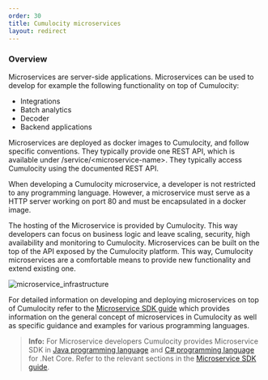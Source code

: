 ```yaml
---
order: 30
title: Cumulocity microservices
layout: redirect
---
```


### Overview

Microservices are server-side applications. Microservices can be used to develop for example the following functionality on top of Cumulocity:

* Integrations
* Batch analytics
* Decoder
* Backend applications 

Microservices are deployed as docker images to Cumulocity, and follow specific conventions. They typically provide one REST API, which is available under /service/&lt;microservice-name&gt;. They typically access Cumulocity using the documented REST API.

When developing a Cumulocity microservice, a developer is not restricted to any programming language. However, a microservice must serve as a HTTP server working on port 80 and must be encapsulated in a docker image.

The hosting of the Microservice is provided by Cumulocity. This way developers can focus on business logic and leave scaling, security, high availability and monitoring to Cumulocity. Microservices can be built on the top of the API exposed by the Cumulocity platform. This way, Cumulocity microservices are a comfortable means to provide new functionality and extend existing one. 

![microservice_infrastructure](/guides/images/concepts-guide/microservice_infrastructure.png)

For detailed information on developing and deploying microservices on top of Cumulocity refer to the [Microservice SDK guide](/guides/microservice-sdk) which provides information on the general concept of microservices in Cumulocity as well as specific guidance and examples for various programming languages. 

>**Info:** For Microservice developers Cumulocity provides Microservice SDK in [Java programming language](/guides/microservice-sdk/java) and [C# programming language](/guides/microservice-sdk/cs) for .Net Core. Refer to the relevant sections in the [Microservice SDK guide](/guides/microservice-sdk).